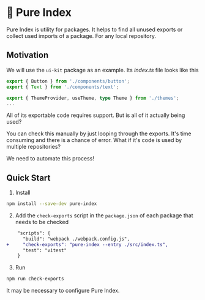 # 🌿 Pure Index

Pure Index is utility for packages. It helps to find all unused exports or collect used imports of a package. For any local repository.

## Motivation

We will use the `ui-kit` package as an example. Its _index.ts_ file looks like this

```ts
export { Button } from './components/button';
export { Text } from './components/text';

export { ThemeProvider, useTheme, type Theme } from './themes';
...
```

All of its exportable code requires support. But is all of it actually being used?

You can check this manually by just looping through the exports. It's time consuming and there is a chance of error. What if it's code is used by multiple repositories?

We need to automate this process!

## Quick Start

1. Install

```sh
npm install --save-dev pure-index
```

2. Add the `check-exports` script in the `package.json` of each package that needs to be checked

```diff
    "scripts": {
      "build": "webpack ./webpack.config.js",
+     "check-exports": "pure-index --entry ./src/index.ts",
      "test": "vitest"
    }
```

3. Run

```sh
npm run check-exports
```

It may be necessary to configure Pure Index.

<!-- Use the `pure-index` call to search within a monorepo and JS API to search across repositories. -->

<!-- ## Monorepos

## Various repositories

## How to

### Find unused exports within a monorepo

### Collect usages within a monorepo

### Find unused exports in various repositories

### Collect usages in various repositories -->
